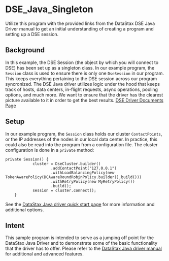 # DSE_Java_Singleton
Utilize this program with the provided links from the DataStax DSE Java Driver manual to get an initial understanding of creating a program and setting up a DSE session.
## Background
In this example, the DSE Session (the object by which you will connect to DSE) has been set up as a singleton class. In our example program, the `Session` class is used to ensure there is only one `DseSession` in our program. This keeps everything pertaining to the DSE session across our program syncronized. The DSE Java driver utilizes logic under the hood that keeps track of hosts, data centers, in-flight requests, async operations, pooling options, and much more. We want to ensure that the driver has the clearest picture available to it in order to get the best results.
[DSE Driver Documents Page](https://docs.datastax.com/en/developer/java-driver-dse/1.6/)
## Setup
In our example program, the `Session` class holds our cluster `ContactPoints`, or the IP addresses of the nodes in our local data center. In practice, this could also be read into the program from a configuration file. The cluster configuration is done in a `private` method:
```
private Session() {
            cluster = DseCluster.builder()
                    .addContactPoint("127.0.0.1")
                    .withLoadBalancingPolicy(new TokenAwarePolicy(DCAwareRoundRobinPolicy.builder().build()))
                    .withRetryPolicy(new MyRetryPolicy())
                    .build();
            session = cluster.connect();
    }
```
See the [DataStax Java driver quick start page](https://docs.datastax.com/en/developer/java-driver-dse/1.6/manual/) for more information and additional options.
## Intent
This sample program is intended to serve as a jumping off point for the DataStax Java Driver and to demonstrate some of the basic functionality that the driver has to offer. Please refer to the [DataStax Java driver manual](https://docs.datastax.com/en/developer/java-driver-dse/1.6/manual/) for additional and advanced features. 
